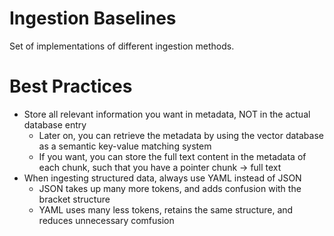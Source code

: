 # Ingestion Baselines
Set of implementations of different ingestion methods.

# Best Practices
* Store all relevant information you want in metadata, NOT in the actual database entry
    * Later on, you can retrieve the metadata by using the vector database as a semantic key-value matching system
    * If you want, you can store the full text content in the metadata of each chunk, such that you have a pointer chunk -> full text
* When ingesting structured data, always use YAML instead of JSON
    * JSON takes up many more tokens, and adds confusion with the bracket structure
    * YAML uses many less tokens, retains the same structure, and reduces unnecessary comfusion 